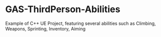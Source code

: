 # GAS-ThirdPerson-Abilities
 Example of C++ UE Project, featuring several abilities such as Climbing, Weapons, Sprinting, Inventory, Aiming

